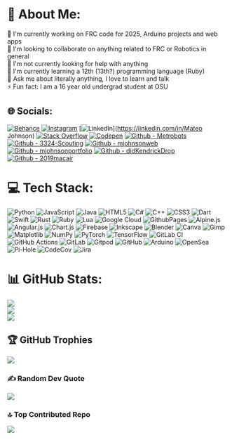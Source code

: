 # 💫 About Me:
🔭 I'm currently working on FRC code for 2025, Arduino projects and web apps<br>👯 I'm looking to collaborate on anything related to FRC or Robotics in general<br>🤝 I'm not currently looking for help with anything<br>🌱 I'm currently learning a 12th (13th?) programming language (Ruby)<br>💬 Ask me about literally anything, I love to learn and talk<br>⚡️ Fun fact: I am a 16 year old undergrad student at OSU


## 🌐 Socials:
[![Behance](https://img.shields.io/badge/Behance-1769ff?logo=behance&logoColor=white)](https://behance.net/mateojohnson4) [![Instagram](https://img.shields.io/badge/Instagram-%23E4405F.svg?logo=Instagram&logoColor=white)](https://instagram.com/not_mateojohnson) [![LinkedIn](https://img.shields.io/badge/LinkedIn-%230077B5.svg?logo=linkedin&logoColor=white)](https://linkedin.com/in/Mateo Johnson) [![Stack Overflow](https://img.shields.io/badge/-Stackoverflow-FE7A16?logo=stack-overflow&logoColor=white)](https://stackoverflow.com/users/27934440) [![Codepen](https://img.shields.io/badge/Codepen-000000?style=for-the-badge&logo=codepen&logoColor=white)](https://codepen.io/Mateo-Johnson)
[![Github - Metrobots](https://img.shields.io/badge/github-%23121011.svg?style=for-the-badge&logo=github&logoColor=white)](https://github.com/metrobots)
[![Github - 3324-Scouting](https://img.shields.io/badge/github-%23121011.svg?style=for-the-badge&logo=github&logoColor=white)](https://github.com/3324-scouting)
[![Github - mjohnsonweb](https://img.shields.io/badge/github-%23121011.svg?style=for-the-badge&logo=github&logoColor=white)](https://github.com/mjohnsonweb)
[![Github - mjohnsonportfolio](https://img.shields.io/badge/github-%23121011.svg?style=for-the-badge&logo=github&logoColor=white)](https://github.com/mjohnsonportfolio)
[![Github - didKendrickDrop](https://img.shields.io/badge/github-%23121011.svg?style=for-the-badge&logo=github&logoColor=white)](https://github.com/didKendrickDrop)
[![Github - 2019macair](https://img.shields.io/badge/github-%23121011.svg?style=for-the-badge&logo=github&logoColor=white)](https://github.com/2019macair)

# 💻 Tech Stack:
![Python](https://img.shields.io/badge/python-3670A0?style=for-the-badge&logo=python&logoColor=ffdd54) ![JavaScript](https://img.shields.io/badge/javascript-%23323330.svg?style=for-the-badge&logo=javascript&logoColor=%23F7DF1E) ![Java](https://img.shields.io/badge/java-%23ED8B00.svg?style=for-the-badge&logo=openjdk&logoColor=white) ![HTML5](https://img.shields.io/badge/html5-%23E34F26.svg?style=for-the-badge&logo=html5&logoColor=white) ![C#](https://img.shields.io/badge/c%23-%23239120.svg?style=for-the-badge&logo=csharp&logoColor=white) ![C++](https://img.shields.io/badge/c++-%2300599C.svg?style=for-the-badge&logo=c%2B%2B&logoColor=white) ![CSS3](https://img.shields.io/badge/css3-%231572B6.svg?style=for-the-badge&logo=css3&logoColor=white) ![Dart](https://img.shields.io/badge/dart-%230175C2.svg?style=for-the-badge&logo=dart&logoColor=white) ![Swift](https://img.shields.io/badge/swift-F54A2A?style=for-the-badge&logo=swift&logoColor=white) ![Rust](https://img.shields.io/badge/rust-%23000000.svg?style=for-the-badge&logo=rust&logoColor=white) ![Ruby](https://img.shields.io/badge/ruby-%23CC342D.svg?style=for-the-badge&logo=ruby&logoColor=white) ![Lua](https://img.shields.io/badge/lua-%232C2D72.svg?style=for-the-badge&logo=lua&logoColor=white) ![Google Cloud](https://img.shields.io/badge/GoogleCloud-%234285F4.svg?style=for-the-badge&logo=google-cloud&logoColor=white) ![GithubPages](https://img.shields.io/badge/github%20pages-121013?style=for-the-badge&logo=github&logoColor=white) ![Alpine.js](https://img.shields.io/badge/alpinejs-white.svg?style=for-the-badge&logo=alpinedotjs&logoColor=%238BC0D0) ![Angular.js](https://img.shields.io/badge/angular.js-%23E23237.svg?style=for-the-badge&logo=angularjs&logoColor=white) ![Chart.js](https://img.shields.io/badge/chart.js-F5788D.svg?style=for-the-badge&logo=chart.js&logoColor=white) ![Firebase](https://img.shields.io/badge/firebase-a08021?style=for-the-badge&logo=firebase&logoColor=ffcd34) ![Inkscape](https://img.shields.io/badge/Inkscape-e0e0e0?style=for-the-badge&logo=inkscape&logoColor=080A13) ![Blender](https://img.shields.io/badge/blender-%23F5792A.svg?style=for-the-badge&logo=blender&logoColor=white) ![Canva](https://img.shields.io/badge/Canva-%2300C4CC.svg?style=for-the-badge&logo=Canva&logoColor=white) ![Gimp](https://img.shields.io/badge/Gimp-657D8B?style=for-the-badge&logo=gimp&logoColor=FFFFFF) ![Matplotlib](https://img.shields.io/badge/Matplotlib-%23ffffff.svg?style=for-the-badge&logo=Matplotlib&logoColor=black) ![NumPy](https://img.shields.io/badge/numpy-%23013243.svg?style=for-the-badge&logo=numpy&logoColor=white) ![PyTorch](https://img.shields.io/badge/PyTorch-%23EE4C2C.svg?style=for-the-badge&logo=PyTorch&logoColor=white) ![TensorFlow](https://img.shields.io/badge/TensorFlow-%23FF6F00.svg?style=for-the-badge&logo=TensorFlow&logoColor=white) ![GitLab CI](https://img.shields.io/badge/gitlab%20CI-%23181717.svg?style=for-the-badge&logo=gitlab&logoColor=white) ![GitHub Actions](https://img.shields.io/badge/github%20actions-%232671E5.svg?style=for-the-badge&logo=githubactions&logoColor=white) ![GitLab](https://img.shields.io/badge/gitlab-%23181717.svg?style=for-the-badge&logo=gitlab&logoColor=white) ![Gitpod](https://img.shields.io/badge/gitpod-f06611.svg?style=for-the-badge&logo=gitpod&logoColor=white) ![GitHub](https://img.shields.io/badge/github-%23121011.svg?style=for-the-badge&logo=github&logoColor=white) ![Arduino](https://img.shields.io/badge/-Arduino-00979D?style=for-the-badge&logo=Arduino&logoColor=white) ![OpenSea](https://img.shields.io/badge/OpenSea-%232081E2.svg?style=for-the-badge&logo=opensea&logoColor=white) ![Pi-Hole](https://img.shields.io/badge/pihole-%2396060C.svg?style=for-the-badge&logo=pi-hole&logoColor=white) ![CodeCov](https://img.shields.io/badge/codecov-%23ff0077.svg?style=for-the-badge&logo=codecov&logoColor=white) ![Jira](https://img.shields.io/badge/jira-%230A0FFF.svg?style=for-the-badge&logo=jira&logoColor=white)
# 📊 GitHub Stats:
![](https://github-readme-stats.vercel.app/api?username=Mateo-Johnson&theme=tokyonight&hide_border=false&include_all_commits=false&count_private=false)<br/>
![](https://github-readme-streak-stats.herokuapp.com/?user=Mateo-Johnson&theme=tokyonight&hide_border=false)<br/>
![](https://github-readme-stats.vercel.app/api/top-langs/?username=Mateo-Johnson&theme=tokyonight&hide_border=false&include_all_commits=false&count_private=false&layout=compact)

## 🏆 GitHub Trophies
![](https://github-profile-trophy.vercel.app/?username=Mateo-Johnson&theme=tokyonight&no-frame=false&no-bg=false&margin-w=4)

### ✍️ Random Dev Quote
![](https://quotes-github-readme.vercel.app/api?type=horizontal&theme=radical)

### 🔝 Top Contributed Repo
![](https://github-contributor-stats.vercel.app/api?username=Mateo-Johnson&limit=5&theme=dark&combine_all_yearly_contributions=true)

<!-- Proudly created with GPRM ( https://gprm.itsvg.in ) -->
